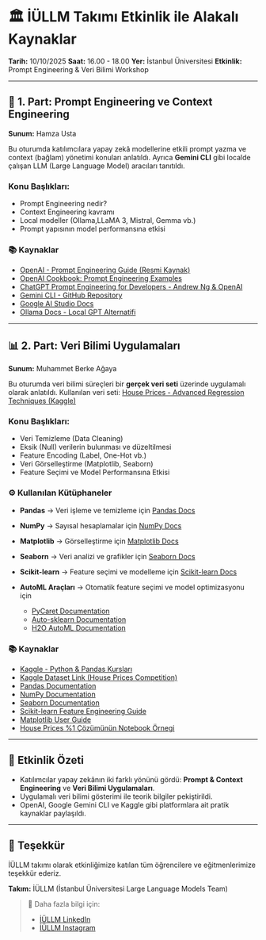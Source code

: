 # 🏛️ **İÜLLM Takımı Etkinlik ile Alakalı Kaynaklar**

**Tarih:** 10/10/2025
**Saat:** 16.00 - 18.00
**Yer:** İstanbul Üniversitesi
**Etkinlik:** Prompt Engineering & Veri Bilimi Workshop

---

## 🧠 1. Part: Prompt Engineering ve Context Engineering

**Sunum:** Hamza Usta

Bu oturumda katılımcılara yapay zekâ modellerine etkili prompt yazma ve context (bağlam) yönetimi konuları anlatıldı.
Ayrıca **Gemini CLI** gibi localde çalışan LLM (Large Language Model) aracıları tanıtıldı.

### Konu Başlıkları:

* Prompt Engineering nedir?
* Context Engineering kavramı
* Local modeller (Ollama,LLaMA 3, Mistral, Gemma  vb.)
* Prompt yapısının model performansına etkisi

### 📚 Kaynaklar

* [OpenAI - Prompt Engineering Guide (Resmi Kaynak)](https://platform.openai.com/docs/guides/prompt-engineering)
* [OpenAI Cookbook: Prompt Engineering Examples](https://github.com/openai/openai-cookbook/tree/main/examples/Prompt_Engineering)
* [ChatGPT Prompt Engineering for Developers - Andrew Ng & OpenAI](https://learn.deeplearning.ai/courses/chatgpt-prompt-engineering-for-developers)
* [Gemini CLI - GitHub Repository](https://github.com/google-gemini/gemini-cli)
* [Google AI Studio Docs](https://ai.google.dev/)
* [Ollama Docs - Local GPT Alternatifi](https://ollama.ai/library)

---

## 📊 2. Part: Veri Bilimi Uygulamaları

**Sunum:** Muhammet Berke Ağaya

Bu oturumda veri bilimi süreçleri bir **gerçek veri seti** üzerinde uygulamalı olarak anlatıldı.
Kullanılan veri seti: [House Prices - Advanced Regression Techniques (Kaggle)](https://www.kaggle.com/competitions/house-prices-advanced-regression-techniques/overview)

### Konu Başlıkları:

* Veri Temizleme (Data Cleaning)
* Eksik (Null) verilerin bulunması ve düzeltilmesi
* Feature Encoding (Label, One-Hot vb.)
* Veri Görselleştirme (Matplotlib, Seaborn)
* Feature Seçimi ve Model Performansına Etkisi

### ⚙️ Kullanılan Kütüphaneler

* **Pandas** → Veri işleme ve temizleme için
  [Pandas Docs](https://pandas.pydata.org/docs/)
* **NumPy** → Sayısal hesaplamalar için
  [NumPy Docs](https://numpy.org/doc/2.3/)
* **Matplotlib** → Görselleştirme için
  [Matplotlib Docs](https://matplotlib.org/stable/users/index.html)
* **Seaborn** → Veri analizi ve grafikler için
  [Seaborn Docs](https://seaborn.pydata.org/)
* **Scikit-learn** → Feature seçimi ve modelleme için
  [Scikit-learn Docs](https://scikit-learn.org/stable/documentation.html)
* **AutoML Araçları** → Otomatik feature seçimi ve model optimizasyonu için

  * [PyCaret Documentation](https://pycaret.gitbook.io/docs)
  * [Auto-sklearn Documentation](https://automl.github.io/auto-sklearn/master/)
  * [H2O AutoML Documentation](https://docs.h2o.ai/h2o/latest-stable/h2o-docs/automl.html)

### 📚 Kaynaklar

* [Kaggle - Python & Pandas Kursları](https://www.kaggle.com/learn)
* [Kaggle Dataset Link (House Prices Competition)](https://www.kaggle.com/competitions/house-prices-advanced-regression-techniques/overview)
* [Pandas Documentation](https://pandas.pydata.org/docs/)
* [NumPy Documentation](https://numpy.org/doc/2.3/)
* [Seaborn Documentation](https://seaborn.pydata.org/)
* [Scikit-learn Feature Engineering Guide](https://scikit-learn.org/stable/modules/feature_selection.html)
* [Matplotlib User Guide](https://matplotlib.org/stable/users/index.html)
* [House Prices %1 Çözümünün Notebook Örnegi](https://www.kaggle.com/code/jesucristo/1-house-prices-solution-top-1)

---

## 🎯 Etkinlik Özeti

* Katılımcılar yapay zekânın iki farklı yönünü gördü: **Prompt & Context Engineering** ve **Veri Bilimi Uygulamaları**.
* Uygulamalı veri bilimi gösterimi ile teorik bilgiler pekiştirildi.
* OpenAI, Google Gemini CLI ve Kaggle gibi platformlara ait pratik kaynaklar paylaşıldı.

---

## 💬 Teşekkür

İÜLLM takımı olarak etkinliğimize katılan tüm öğrencilere ve eğitmenlerimize teşekkür ederiz.

**Takım:** İÜLLM (İstanbul Üniversitesi Large Language Models Team)

> 📎 Daha fazla bilgi için:
>
> * [İÜLLM LinkedIn](https://www.linkedin.com/company/i%CC%87%C3%BCllm-i%CC%87stanbul-%C3%BCniversitesi-b%C3%BCy%C3%BCk-dil-modelleri/)
> * [İÜLLM Instagram](https://www.instagram.com/iu_llm/)
